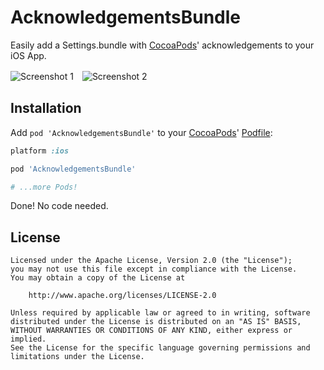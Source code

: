 AcknowledgementsBundle
======================

Easily add a Settings.bundle with [CocoaPods](http://cocoapods.org)' acknowledgements to your iOS App.

![Screenshot 1](http://rivera-ernesto.github.io/AcknowledgementsBundle/images/screenshot1.png)　![Screenshot 2](http://rivera-ernesto.github.io/AcknowledgementsBundle/images/screenshot2.png)

## Installation

Add `pod 'AcknowledgementsBundle'` to your [CocoaPods](http://cocoapods.org)' [Podfile](http://docs.cocoapods.org/podfile.html):

```ruby
platform :ios

pod 'AcknowledgementsBundle'

# ...more Pods!
```

Done! No code needed.

## License

    Licensed under the Apache License, Version 2.0 (the "License");
    you may not use this file except in compliance with the License. 
    You may obtain a copy of the License at

        http://www.apache.org/licenses/LICENSE-2.0

    Unless required by applicable law or agreed to in writing, software
    distributed under the License is distributed on an "AS IS" BASIS,
    WITHOUT WARRANTIES OR CONDITIONS OF ANY KIND, either express or implied.
    See the License for the specific language governing permissions and
    limitations under the License.


